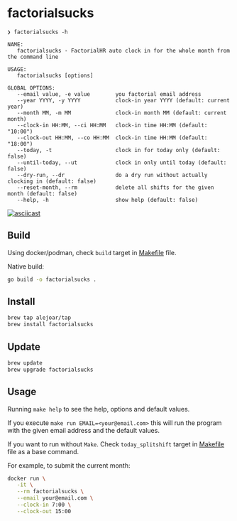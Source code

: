# factorialsucks

```shell
❯ factorialsucks -h

NAME:
   factorialsucks - FactorialHR auto clock in for the whole month from the command line

USAGE:
   factorialsucks [options]

GLOBAL OPTIONS:
   --email value, -e value        you factorial email address
   --year YYYY, -y YYYY           clock-in year YYYY (default: current year)
   --month MM, -m MM              clock-in month MM (default: current month)
   --clock-in HH:MM, --ci HH:MM   clock-in time HH:MM (default: "10:00")
   --clock-out HH:MM, --co HH:MM  clock-in time HH:MM (default: "18:00")
   --today, -t                    clock in for today only (default: false)
   --until-today, --ut            clock in only until today (default: false)
   --dry-run, --dr                do a dry run without actually clocking in (default: false)
   --reset-month, --rm            delete all shifts for the given month (default: false)
   --help, -h                     show help (default: false)
```

[![asciicast](https://asciinema.org/a/1wj0X77lfeHqYWZKp2YY86Xux.svg)](https://asciinema.org/a/1wj0X77lfeHqYWZKp2YY86Xux)

## Build

Using docker/podman, check `build` target in [Makefile] file.

Native build:

```bash
go build -o factorialsucks .
```

## Install

```bash
brew tap alejoar/tap
brew install factorialsucks
```

## Update

```bash
brew update
brew upgrade factorialsucks
```

## Usage

Running `make help` to see the help, options and default values.

If you execute `make run EMAIL=<your@email.com>` this will run the program with
the given email address and the default values.

If you want to run without `Make`. Check `today_splitshift` target in [Makefile]
file as a base command.

For example, to submit the current month:

```bash
docker run \
   -it \
   --rm factorialsucks \
   --email your@email.com \
   --clock-in 7:00 \
   --clock-out 15:00
```

[Makefile]: ./Makefile
